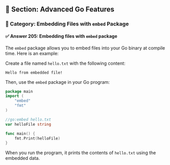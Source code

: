 ## 📘 Section: Advanced Go Features  
### 🔹 Category: Embedding Files with `embed` Package  
#### ✅ Answer 205: Embedding files with `embed` package

The `embed` package allows you to embed files into your Go binary at compile time. Here is an example:

Create a file named `hello.txt` with the following content:
```
Hello from embedded file!
```

Then, use the `embed` package in your Go program:

```go
package main
import (
    "embed"
    "fmt"
)

//go:embed hello.txt
var helloFile string

func main() {
    fmt.Print(helloFile)
}
```

When you run the program, it prints the contents of `hello.txt` using the embedded data.
